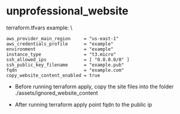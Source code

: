# unprofessional_website
terraform.tfvars example: \
```
aws_provider_main_region     = "us-east-1"
aws_credentials_profile      = "example"
environment                  = "example"
instance_type                = "t3.micro"
ssh_allowed_ips              = [ "0.0.0.0/0" ]
ssh_public_key_filename      = "example.pub"
fqdn                         = "example.com"
copy_website_content_enabled = true
```

* Before running terraform apply, copy the site files into the folder ./assets/ignored_website_content

* After running terraform apply point fqdn to the public ip